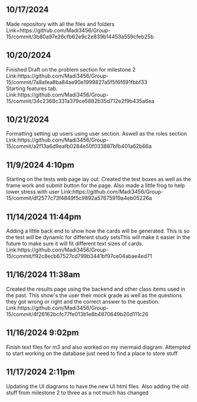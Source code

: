 ## 10/17/2024
 <p>Made repository with all the files and folders<br>Link=https://github.com/Madi3456/Group-15/commit/3b80a97e26cfb62e9c2e839b14453a559cfeb25b</p>

## 10/20/2024
<p>Finished Draft on the problem section for milestone 2<br>Link:https://github.com/Madi3456/Group-15/commit/7a8afea8ba84ae90e1999827a5f5f6f691fbbf33<br>Starting features tab.<br>Link:https://github.com/Madi3456/Group-15/commit/34c2368c331a379ce5882b35d712e2f9b435a6ea </p>

## 10/21/2024
<p> Formatting setting up users using user section. Aswell as the roles section
Link:https://github.com/Madi3456/Group-15/commit/a2f13a6d9eafb0284e50f033887bfb401a62b66a </p>

## 11/9/2024 4:10pm
<p>Starting on the tests web page lay out. Created the test boxes as well as the frame work and submit button for the page. Also made a little frog to help lower stress with user
Link:https://github.com/Madi3456/Group-15/commit/df2577c73f4849f5c9892a57675919a4eb05226a </p>

## 11/14/2024 11:44pm
<p>Adding a little back end to show how the cards will be generated. This is so the test will be dynamic for different study setsThis will make it easier in the future to make sure it will fit different text sizes of cards.
Link:https://github.com/Madi3456/Group-15/commit/f92c8ecb67527cd799b3441bf97ce04abae4ed71 </p>

## 11/16/2024 11:38am
<p>Created the results page using the backend and other class items used in the past. This show's the user their mock grade as well as the questions they got wrong or right and the correct answer to the question. Link:https://github.com/Madi3456/Group-15/commit/4f26162bcfc77fe013b1e8b4870649b20d111c26</p>

## 11/16/2024 9:02pm
<p>Finish text files for m3 and also worked on my mermaid diagram. Attempted to start working on the database just need to find a place to store stuff</p>

## 11/17/2024 2:11pm
<p>Updating the UI diagrams to have the new UI html files. Also adding the old stuff from milestone 2 to three as a not much has changed</p>